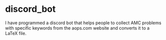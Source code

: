 # discord_bot

I have programmed a discord bot that helps people to collect AMC problems with specific keywords from the aops.com website and converts it to a LaTeX file.
